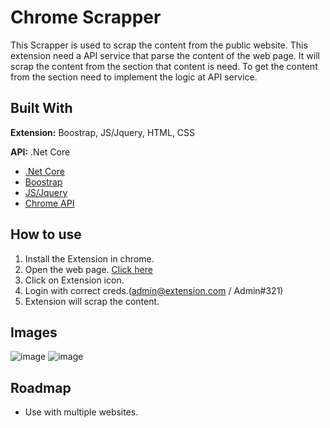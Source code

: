 ﻿
# Chrome Scrapper

This Scrapper is used to scrap the content from the public website. This extension need a API service that parse the content of the web page. It will scrap the content from  the section that content is need. To get the content from the section need to implement the logic at API service.


## Built With

**Extension:** Boostrap, JS/Jquery, HTML, CSS 

**API:** .Net Core


- [.Net Core ][.net core]
- [Boostrap][bootstrap]
- [JS/Jquery][jquery]
- [Chrome API][chrome]

[.net core]: https://dotnet.microsoft.com/en-us/apps/aspnet
[bootstrap]: https://getbootstrap.com/docs/4.3/getting-started/introduction/
[jquery]: https://jquery.com/ 
[chrome]: https://developer.chrome.com/docs/extensions/reference/api/tabs
[page link]: https://www.magicbricks.com/propertyDetails/3-BHK-1610-Sq-ft-Multistorey-Apartment-FOR-Sale-Zirakpur-in-Chandigarh&id=4d423731353231333539


## How to use


1. Install the Extension in chrome.
2. Open the web page. [Click here][page link]
3. Click on Extension icon.
4. Login with correct creds.(admin@extension.com / Admin#321)
5. Extension will scrap the content.    
## Images

![image](
https://github.com/lpsunilkumar007/chrome_extension_scrapper/assets/102805782/3943a29d-cb54-410a-95c8-3c26fe5ed369)
![image](
https://github.com/lpsunilkumar007/chrome_extension_scrapper/assets/102805782/33f123bb-e577-4e49-a2e0-816b3f95e7c3)


## Roadmap

- Use with multiple websites.



